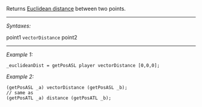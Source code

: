 Returns [Euclidean distance](https://en.wikipedia.org/wiki/Euclidean_distance) between two points.


---
*Syntaxes:*

point1 `vectorDistance` point2

---
*Example 1:*

```sqf
_euclideanDist = getPosASL player vectorDistance [0,0,0];
```

*Example 2:*

```sqf
(getPosASL _a) vectorDistance (getPosASL _b);
// same as
(getPosATL _a) distance (getPosATL _b);
```